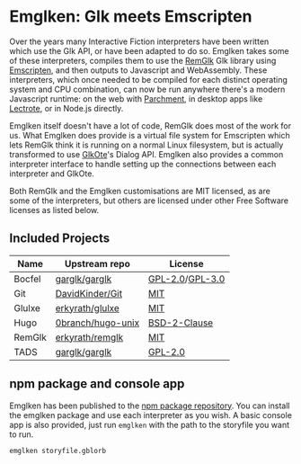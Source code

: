 Emglken: Glk meets Emscripten
=============================

Over the years many Interactive Fiction interpreters have been written which use the Glk API, or have been adapted to do so. Emglken takes some of these interpreters, compiles them to use the [RemGlk](https://github.com/erkyrath/remglk) Glk library using [Emscripten](https://emscripten.org/), and then outputs to Javascript and WebAssembly. These interpreters, which once needed to be compiled for each distinct operating system and CPU combination, can now be run anywhere there's a modern Javascript runtime: on the web with [Parchment](https://github.com/curiousdannii/parchment), in desktop apps like [Lectrote](https://github.com/erkyrath/lectrote), or in Node.js directly.

Emglken itself doesn't have a lot of code, RemGlk does most of the work for us. What Emglken does provide is a virtual file system for Emscripten which lets RemGlk think it is running on a normal Linux filesystem, but is actually transformed to use [GlkOte](https://github.com/erkyrath/glkote)'s Dialog API. Emglken also provides a common interpreter interface to handle setting up the connections between each interpreter and GlkOte.

Both RemGlk and the Emglken customisations are MIT licensed, as are some of the interpreters, but others are licensed under other Free Software licenses as listed below.

Included Projects
-----------------

Name   | Upstream repo | License
------ | ------------- | -------
Bocfel | [garglk/garglk](https://github.com/garglk/garglk) | [GPL-2.0](https://github.com/garglk/garglk/blob/master/terps/bocfel/COPYING.GPLv2)/[GPL-3.0](https://github.com/garglk/garglk/blob/master/terps/bocfel/COPYING.GPLv3)
Git    | [DavidKinder/Git](https://github.com/DavidKinder/Git) | [MIT](https://github.com/DavidKinder/Git/blob/master/README.txt)
Glulxe | [erkyrath/glulxe](https://github.com/erkyrath/glulxe) | [MIT](https://github.com/erkyrath/glulxe/blob/master/LICENSE)
Hugo   | [0branch/hugo-unix](https://github.com/0branch/hugo-unix) | [BSD-2-Clause](https://github.com/0branch/hugo-unix/blob/master/License.txt)
RemGlk | [erkyrath/remglk](https://github.com/erkyrath/remglk) | [MIT](https://github.com/erkyrath/remglk/blob/master/LICENSE)
TADS   | [garglk/garglk](https://github.com/garglk/garglk) | [GPL-2.0](https://github.com/garglk/garglk/blob/master/tads/COPYING)

npm package and console app
---------------------------

Emglken has been published to the [npm package repository](https://www.npmjs.com/package/emglken). You can install the emglken package and use each interpreter as you wish. A basic console app is also provided, just run `emglken` with the path to the storyfile you want to run.

```
emglken storyfile.gblorb
```